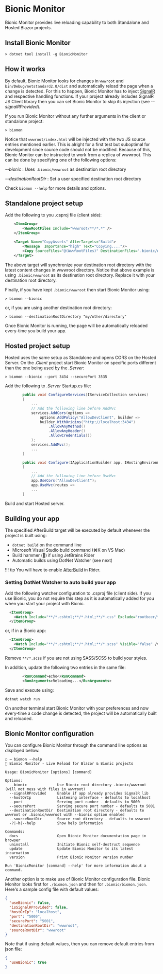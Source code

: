 # Bionic Monitor

Bionic Monitor provides live reloading capability to both Standalone and Hosted Blazor projects.


## Install Bionic Monitor

```text
> dotnet tool install -g BionicMonitor
```


## How it works

By default, Bionic Monitor looks for changes in ```wwwroot``` and ```bin/Debug/netstandard2.0/dist``` and automatically
reload the page when a change is detected. For this to happen, Bionic Monitor has to inject
[SignalR](https://github.com/SignalR/SignalR) and respective handling functions. If your project already includes 
SignalR JS Client library then you can set Bionic Monitor to skip its injection (see _--signalRProvided_).

If you run Bionic Monitor without any further arguments in the client or standalone project:

```text
> biomon
```

Notice that ```wwwroot/index.html``` will be injected with the two JS source entries mentioned earlier.
This is alright for a first test but suboptimal for development since source code should not be modified.
Because of this, Bionic Monitor can be instructed to work from a replica of wwwroot.
This can be done by specifying one of the following options:

_--bionic_ : Uses ```.bionic/wwwroot``` as destination root directory

_--destinationRootDir_ : Set a user specified destination root directory

Check ```biomon --help``` for more details and options. 


## Standalone project setup

Add the following to you .csproj file (client side):

```xml
    <ItemGroup>
        <WwwRootFiles Include="wwwroot/**/*.*" />
    </ItemGroup>

    <Target Name="CopyAssets" AfterTargets="Build">
        <Message  Importance="high" Text="Copying...."/>
        <Copy SourceFiles="@(WwwRootFiles)" DestinationFiles=".bionic/wwwroot/%(RecursiveDir)/%(Filename)%(Extension)" SkipUnchangedFiles="false" />
    </Target>
``` 

The above target will synchronize your destination root directory with the latest content changes in wwwroot directory.
Notice that above example is using ```.bionic/wwwroot``` as its destination root directory. Replace it with your
destination root directory.

Finally, if you have kept ```.bionic/wwwroot``` then start Bionic Monitor using:

```text
> biomon --bionic
```

or, if you are using another destination root directory:

```text
> biomon --destinationRootDirectory "my/other/directory"
``` 

Once Bionic Monitor is running, the page will be automatically reloaded every-time you build your app.


## Hosted project setup

Hosted uses the same setup as Standalone and opens CORS on the Hosted Server.
On the _.Client_ project start Bionic Monitor on specific ports different than the one being used by the _.Server_:

```text
> biomon --bionic --port 3434 --securePort 3535
``` 

Add the following to _.Server_ Startup.cs file:

```c#
        public void ConfigureServices(IServiceCollection services)
        {
            ...
            // Add the following line before AddMvc
            services.AddCors(options =>
                options.AddPolicy("AllowDevClient", builder =>
                builder.WithOrigins("http://localhost:3434")
                    .AllowAnyMethod()
                    .AllowAnyHeader()
                    .AllowCredentials())
            );
            services.AddMvc();
            ...
        }

        public void Configure(IApplicationBuilder app, IHostingEnvironment env)
        {
            ...
            // Add the following line before UseMvc
            app.UseCors("AllowDevClient");
            app.UseMvc(routes =>
            ...
        }
```

Build and start Hosted server.


## Building your app

The specified AfterBuild target will be executed by default whenever the project is built using:

- ```dotnet build``` on the command line
- Microsoft Visual Studio build command (⌘K on VS Mac)
- Build hammer (🔨) if using JetBrains Rider
- Automatic builds using DotNet Watcher (see next)

!!! tip
    You will have to enable [AfterBuild](https://www.jetbrains.com/help/rider/Build_Process.html) in Rider.


### Setting DotNet Watcher to auto build your app

Add the following watcher configuration to .csproj file (client side).
If you use Bionic, you do not require this step as it is automatically added for you when you start your project
with Bionic.

```xml
  <ItemGroup>
    <Watch Include="**/*.cshtml;**/*.html;**/*.css" Exclude="rootbeer/**/*.*" Visible="false" />
  </ItemGroup>
```

or, if in a Bionic app:

```xml
  <ItemGroup>
    <Watch Include="**/*.cshtml;**/*.html;**/*.scss" Visible="false" />
  </ItemGroup>
```

Remove ```**/*.scss``` if you are not using SASS/SCSS to build your styles.

In addition, update the following two entries in the same file:

```xml
        <RunCommand>echo</RunCommand>
        <RunArguments>Reloading...</RunArguments>
```

Save and execute using:

```dotnet watch run```

On another terminal start Bionic Monitor with your preferences and now every-time a code change is detected, the
project will be automatically built and reloaded.


## Bionic Monitor configuration

You can configure Bionic Monitor through the command line options as displayed bellow.

```text
○ → biomon --help
🤖 Bionic Monitor - Live Reload for Blazor & Bionic projects

Usage: BionicMonitor [options] [command]

Options:
  --bionic              Use Bionic root directory .bionic/wwwroot (will not mess with files in wwwroot)
  --signalRProvided     Enable if app already provides SignalR lib
  --hostOrIp            Listening interface - defaults to localhost
  --port                Serving port number - defaults to 5000
  --securePort          Serving secure port number - defaults to 5001
  --destinationRootDir  Destination root directory - defaults to wwwroot or .bionic/wwwroot with --bionic option enabled
  --sourceRootDir       Source root directory - defaults to wwwroot
  -?|-h|--help          Show help information

Commands:
  docs                  Open Bionic Monitor documentation page in browser
  uninstall             Initiate Bionic self-destruct sequence
  update                Update Bionic Monitor to its latest incarnation
  version               Print Bionic Monitor version number

Run 'BionicMonitor [command] --help' for more information about a command.
```

Another option is to make use of Bionic Monitor configuration file. Bionic Monitor looks first for ```./biomon.json```
and then for ```.bionic/biomon.json```. Here's a sample config file with default values:  

```json
{
  "useBionic": false,
  "isSignalRProvided": false,
  "hostOrIp": "localhost",
  "port": "5000",
  "securePort": "5001",
  "destinationRootDir": "wwwroot",
  "sourceRootDir": "wwwroot"
}
```

Note that if using default values, then you can remove default entries from json file:

```json
{
  "useBionic": true
}
```
